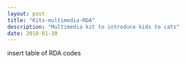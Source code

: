```yaml
---
layout: post
title: "Kits-multimedia-RDA"
description: "Multimedia kit to introduce kids to cats"
date: 2018-01-30
---
```


insert table of RDA codes
